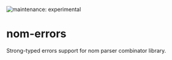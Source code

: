 ![maintenance: experimental](https://img.shields.io/badge/maintenance-experimental-blue.svg)

# nom-errors

Strong-typed errors support for nom parser combinator library.
